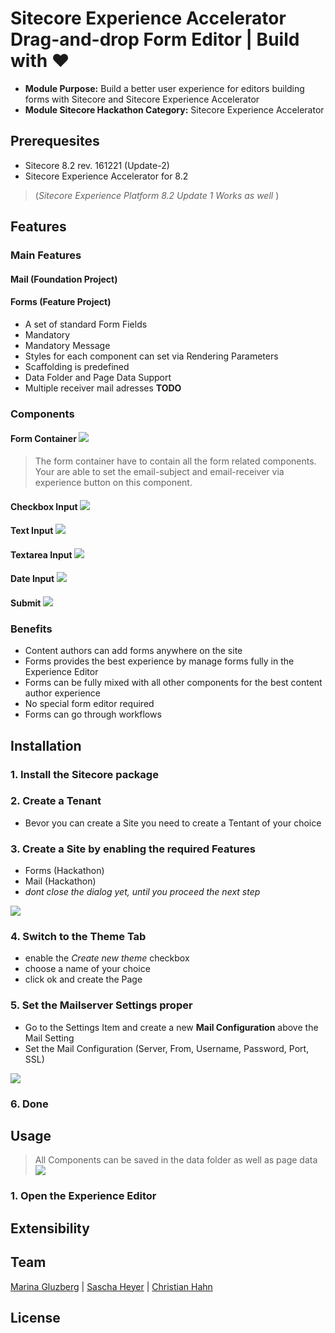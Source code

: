 ﻿# Sitecore Experience Accelerator Drag-and-drop Form Editor | Build with ❤

* **Module Purpose:** Build a better user experience for editors building forms with Sitecore and Sitecore Experience Accelerator
* **Module Sitecore Hackathon Category:** Sitecore Experience Accelerator

## Prerequesites
* Sitecore 8.2 rev. 161221 (Update-2)
* Sitecore Experience Accelerator for 8.2

>(*Sitecore Experience Platform 8.2 Update 1 Works as well* ) 

## Features

### Main Features
#### Mail (Foundation Project)

#### Forms (Feature Project)
* A set of standard Form Fields
* Mandatory
* Mandatory Message
* Styles for each component can set via Rendering Parameters
* Scaffolding is predefined 
* Data Folder and Page Data Support
* Multiple receiver mail adresses **TODO**

### Components

#### Form Container [![](https://raw.githubusercontent.com/SaschaHeyer/Sitecore-Hackathon-2017/master/documentation/workbox.png?token=AB5j8LSrx3dANnS3v4Lr7t9NNoQ6TlIsks5Yw_6UwA%3D%3D)]()
> The form container have to contain all the form related components.
Your are able to set the email-subject and email-receiver via experience button on this component.

#### Checkbox Input [![](https://raw.githubusercontent.com/SaschaHeyer/Sitecore-Hackathon-2017/master/documentation/Right.png?token=AB5j8OAnXOkPNaB0N8YGQpCGCzHiQ3vYks5Yw_7awA%3D%3D)]()

#### Text Input [![](https://raw.githubusercontent.com/SaschaHeyer/Sitecore-Hackathon-2017/master/documentation/paint.png?token=AB5j8APN7UApqgMG8iLaSpU4GHl6RFQXks5Yw_66wA%3D%3D)]()

#### Textarea Input [![](https://raw.githubusercontent.com/SaschaHeyer/Sitecore-Hackathon-2017/master/documentation/Pencil.png?token=AB5j8IJo2ENtSd1qlWE3KVZ7udK6r_a2ks5Yw_7swA%3D%3D)]()

#### Date Input [![](https://raw.githubusercontent.com/SaschaHeyer/Sitecore-Hackathon-2017/master/documentation/Calendar.png?token=AB5j8BQQDs970KZPRKkGZicRQItaeCwZks5YxAx0wA%3D%3D)]()

#### Submit [![](https://raw.githubusercontent.com/SaschaHeyer/Sitecore-Hackathon-2017/master/documentation/Memorycard.png?token=AB5j8AtAEhVy_o2gzgn1DLPQcKzUfvDWks5Yw_79wA%3D%3D)]()


### Benefits

* Content authors can add forms anywhere on the site
* Forms provides the best experience by manage forms fully in the Experience Editor
* Forms can be fully mixed with all other components for the best content author experience
* No special form editor required
* Forms can go through workflows

## Installation

### 1. Install the Sitecore package

### 2. Create a Tenant
* Bevor you can create a Site you need to create a Tentant of your choice

### 3. Create a Site by enabling the required Features
* Forms (Hackathon)
* Mail (Hackathon)
* *dont close the dialog yet, until you proceed the next step*

[![](https://raw.githubusercontent.com/SaschaHeyer/Sitecore-Hackathon-2017/master/documentation/featureSelection.png?token=AB5j8MatUX41x2xW3rM7P1q_hvNTTqVSks5Yw_sVwA%3D%3D)]('featureSelection')

### 4. Switch to the Theme Tab 
* enable the *Create new theme* checkbox
* choose a name of your choice
* click ok and create the Page


### 5. Set the Mailserver Settings proper
* Go to the Settings Item and create a new **Mail Configuration** above the Mail Setting
* Set the Mail Configuration (Server, From, Username, Password, Port, SSL)

[![](https://raw.githubusercontent.com/SaschaHeyer/Sitecore-Hackathon-2017/master/documentation/mailConfiguration.png?token=AB5j8LqRwU99_E8WtQaBAHL1cWEj-rFPks5Yw_s2wA%3D%3D)]('mailConfiguration')


### 6. Done


## Usage

> All Components can be saved in the data folder as well as page data
[![](https://raw.githubusercontent.com/SaschaHeyer/Sitecore-Hackathon-2017/master/documentation/associatedContent.png?token=AB5j8IUAP56BqcNAR_0cGBbgqvZJphsSks5Yw_rOwA%3D%3D)]('associatedContent')


### 1. Open the Experience Editor

## Extensibility

## Team

[Marina Gluzberg](https://www.linkedin.com/in/marina-gluzberg-a5707840/) | [Sascha Heyer](http://blog.saschaheyer.de) | [Christian Hahn](https://hachweb.wordpress.com)

## License 